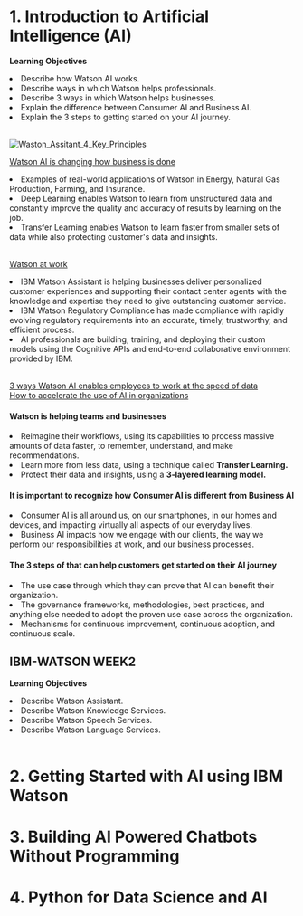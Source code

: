 # 1. Introduction to Artificial Intelligence (AI)
<uo><b>Learning Objectives</b>
  <li>Describe how Watson AI works.</li>
  <li>Describe ways in which Watson helps professionals.</li>
  <li>Describe 3 ways in which Watson helps businesses.</li>
  <li>Explain the difference between Consumer AI and Business AI.</li> 
  <li>Explain the 3 steps to getting started on your AI journey.</li>
</uo><br>

![Waston_Assitant_4_Key_Principles](https://github.com/Blackdog-Programmer/IBM-Watson/blob/master/reference/Waston_Assitant_4_Key_Principles.png)

[Watson AI is changing how business is done](https://www.ibm.com/watson/ai-stories/)
<uo>
<li>Examples of real-world applications of Watson in Energy, Natural Gas Production, Farming, and Insurance.</li>
<li>Deep Learning enables Watson to learn from unstructured data and constantly improve the quality and accuracy of results by learning on the job.</li>
<li>Transfer Learning enables Watson to learn faster from smaller sets of data while also protecting customer's data and insights.</li>
</uo><br>

[Watson at work](https://www.ibm.com/watson/ai-professionals/)
<uo>
<li>IBM Watson Assistant is helping businesses deliver personalized customer experiences and supporting their contact center agents with the knowledge and expertise they need to give outstanding customer service.</li>
<li>IBM Watson Regulatory Compliance has made compliance with rapidly evolving regulatory requirements into an accurate, timely, trustworthy, and efficient process.</li>
<li>AI professionals are building, training, and deploying their custom models using the Cognitive APIs and end-to-end collaborative environment provided by IBM.</li>
</uo><br>

[3 ways Watson AI enables employees to work at the speed of data](https://www.ibm.com/blogs/watson/2018/10/what-did-your-business-learn-last-night-3-ways-watson-ai-enables-employees-to-work-at-the-speed-of-data-and-do-more-interesting-work/)\
[How to accelerate the use of AI in organizations](https://www.ibm.com/blogs/think/2017/12/accelerating-ai/)
<h4>Watson is helping teams and businesses</h4>
<uo>
  <li>Reimagine their workflows, using its capabilities to process massive amounts of data faster, to remember, understand, and make recommendations.</li>
  <li>Learn more from less data, using a technique called <b>Transfer Learning.</b></li>
  <li>Protect their data and insights, using a <b>3-layered learning model.</b></li>
</uo>

<h4>It is important to recognize how Consumer AI is different from Business AI</h4>
<uo>
  <li>Consumer AI is all around us, on our smartphones, in our homes and devices, and impacting virtually all aspects of our everyday lives.</li>
  <li>Business AI impacts how we engage with our clients, the way we perform our responsibilities at work, and our business processes.</li>
</uo> 
 
<h4>The 3 steps of that can help customers get started on their AI journey</h4>
<uo>
  <li>The use case through which they can prove that AI can benefit their organization.</li>
  <li>The governance frameworks, methodologies, best practices, and anything else needed to adopt the proven use case across the organization.</li>
  <li>Mechanisms for continuous improvement, continuous adoption, and continuous scale.</li>
</uo>  

## IBM-WATSON WEEK2
<uo><b>Learning Objectives</b>
  <li>Describe Watson Assistant.</li>
  <li>Describe Watson Knowledge Services.</li>
  <li>Describe Watson Speech Services.</li>
  <li>Describe Watson Language Services.</li>
</uo><br>

# 2. Getting Started with AI using IBM Watson

# 3. Building AI Powered Chatbots Without Programming

# 4. Python for Data Science and AI

